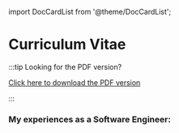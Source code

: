 import DocCardList from '@theme/DocCardList';

# Curriculum Vitae

:::tip Looking for the PDF version?

[Click here to download the PDF version](/img/logo.svg)

:::

### My experiences as a Software Engineer:

<DocCardList />